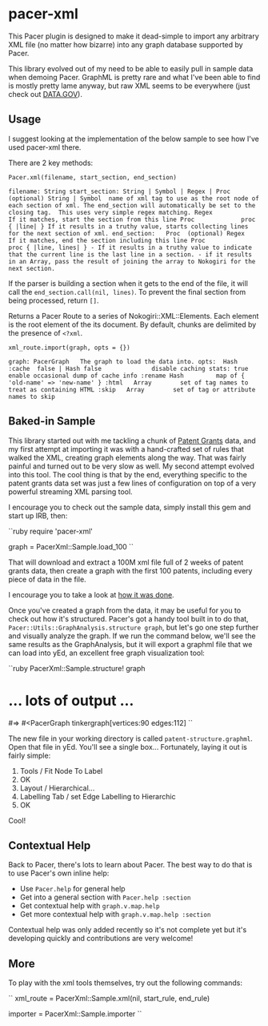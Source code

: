 pacer-xml
=========

This Pacer plugin is designed to make it dead-simple to import any
arbitrary XML file (no matter how bizarre) into any graph database
supported by Pacer.

This library evolved out of my need to be able to easily pull in sample
data when demoing Pacer. GraphML is pretty rare and what I've been able
to find is mostly pretty lame anyway, but raw XML seems to be everywhere
(just check out [DATA.GOV](http://www.data.gov/)).


Usage
-----

I suggest looking at the implementation of the below sample to see how
I've used pacer-xml there.

There are 2 key methods:

`Pacer.xml(filename, start_section, end_section)`

``
filename: String
start_section: String | Symbol | Regex | Proc  (optional)
  String | Symbol  name of xml tag to use as the root node of each
                   section of xml. The end_section will automatically be
                   set to the closing tag.  This uses very simple regex
                   matching.
  Regex            If it matches, start the section from this line
  Proc             proc { |line| }
                   If it results in a truthy value, starts collecting
                   lines for the next section of xml.
end_section:   Proc  (optional)
  Regex            If it matches, end the section including this line
  Proc             proc { |line, lines| }
                   - If it results in a truthy value to indicate that the
                     current line is the last line in a section.
                   - if it results in an Array, pass the result of
                     joining the array to Nokogiri for the next section.
``

If the parser is building a section when it gets to the end of the file,
it will call the `end_section.call(nil, lines)`. To prevent the final
section from being processed, return `[]`.

Returns a Pacer Route to a series of Nokogiri::XML::Elements. Each
element is the root element of the its document. By default, chunks are
delimited by the presence of `<?xml`.


`xml_route.import(graph, opts = {})`

``
graph: PacerGraph   The graph to load the data into.
opts:  Hash
  :cache  false | Hash
    false              disable caching
    stats: true        enable occasional dump of cache info
  :rename Hash         map of { 'old-name' => 'new-name' }
  :html   Array        set of tag names to treat as containing HTML
  :skip   Array        set of tag or attribute names to skip
``

Baked-in Sample
---------------

This library started out with me tackling a chunk of [Patent Grants](https://explore.data.gov/Business-Enterprise/Patent-Grant-Bibliographic-Text-1976-Present-/8du5-jxih)
data, and my first attempt at importing it was with a hand-crafted set
of rules that walked the XML, creating graph elements along the way.
That was fairly painful and turned out to be very slow as well. My
second attempt evolved into this tool. The cool thing is that by the
end, everything specific to the patent grants data set was just a few
lines of configuration on top of a very powerful streaming XML parsing
tool.

I encourage you to check out the sample data, simply install this gem
and start up IRB, then:

``ruby
require 'pacer-xml'

graph = PacerXml::Sample.load_100
``

That will download and extract a 100M xml file full of 2 weeks of patent
grants data, then create a graph with the first 100 patents, including
every piece of data in the file.

I encourage you to take a look at [how it was done](https://github.com/xnlogic/pacer-xml/blob/master/lib/pacer-xml/sample.rb).

Once you've created a graph from the data, it may be useful for you to
check out how it's structured. Pacer's got a handy tool built in to do
that, `Pacer::Utils::GraphAnalysis.structure graph`, but let's go one
step further and visually analyze the graph. If we run the command
below, we'll see the same results as the GraphAnalysis, but it will
export a graphml file that we can load into yEd, an excellent free graph
visualization tool:

``ruby
PacerXml::Sample.structure! graph
# ... lots of output ...
#=> #<PacerGraph tinkergraph[vertices:90 edges:112]
``

The new file in your working directory is called
`patent-structure.graphml`. Open that file in yEd. You'll see a single
box... Fortunately, laying it out is fairly simple:

1. Tools / Fit Node To Label
1. OK
1. Layout / Hierarchical...
1. Labelling Tab / set Edge Labelling to Hierarchic
1. OK

Cool!

Contextual Help
---------------

Back to Pacer, there's lots to learn about Pacer. The best way to do
that is to use Pacer's own inline help:

* Use `Pacer.help` for general help
* Get into a general section with `Pacer.help :section`
* Get contextual help with `graph.v.map.help`
* Get more contextual help with `graph.v.map.help :section`

Contextual help was only added recently so it's not complete yet but
it's developing quickly and contributions are very welcome!

More
-----

To play with the xml tools themselves, try out the following commands:

``
xml_route = PacerXml::Sample.xml(nil, start_rule, end_rule)

importer = PacerXml::Sample.importer
``
